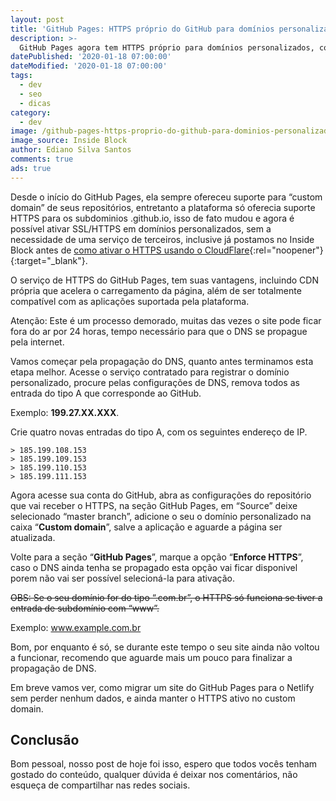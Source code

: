 ```yaml
---
layout: post
title: 'GitHub Pages: HTTPS próprio do GitHub para domínios personalizado'
description: >-
  GitHub Pages agora tem HTTPS próprio para domínios personalizados, confira o método de aplicação para o seu blog.
datePublished: '2020-01-18 07:00:00'
dateModified: '2020-01-18 07:00:00'
tags:
  - dev
  - seo
  - dicas
category:
  - dev
image: /github-pages-https-proprio-do-github-para-dominios-personalizado.jpg
image_source: Inside Block
author: Ediano Silva Santos
comments: true
ads: true
---
```


Desde o início do GitHub Pages, ela sempre ofereceu suporte para “custom domain” de seus repositórios, entretanto a plataforma só oferecia suporte HTTPS para os subdominios .github.io, isso de fato mudou e agora é possível ativar SSL/HTTPS em domínios personalizados, sem a necessidade de uma serviço de terceiros, inclusive já postamos no Inside Block antes de [como ativar o HTTPS usando o CloudFlare](https://insideblock.com/blog/cloudflare-https-no-github-pages-com-dominio-personalizado/){:rel="noopener"}{:target="_blank"}.

O serviço de HTTPS do GitHub Pages, tem suas vantagens, incluindo CDN própria que acelera o carregamento da página, além de ser totalmente compatível com as aplicações suportada pela plataforma.

Atenção: Este é um processo demorado, muitas das vezes o site pode ficar fora do ar por 24 horas, tempo necessário para que o DNS se propague pela internet.

Vamos começar pela propagação do DNS, quanto antes terminamos esta etapa melhor. Acesse o serviço contratado para registrar o domínio personalizado, procure pelas configurações de DNS, remova todos as entrada do tipo A que corresponde ao GitHub.

Exemplo: **199.27.XX.XXX**.

Crie quatro novas entradas do tipo A, com os seguintes endereço de IP.

```
> 185.199.108.153
> 185.199.109.153
> 185.199.110.153
> 185.199.111.153
```

Agora acesse sua conta do GitHub, abra as configurações do repositório que vai receber o HTTPS, na seção GitHub Pages, em “Source” deixe selecionado “master branch”, adicione o seu o domínio personalizado na caixa “**Custom domain**”, salve a aplicação e aguarde a página ser atualizada.

Volte para a seção “**GitHub Pages**”, marque a opção “**Enforce HTTPS**”, caso o DNS ainda tenha se propagado esta opção vai ficar disponivel porem não vai ser possível selecioná-la para ativação.

~~OBS: Se o seu domínio for do tipo “.com.br”, o HTTPS só funciona se tiver a entrada de subdomínio com “www”.~~

Exemplo: www.example.com.br

Bom, por enquanto é só, se durante este tempo o seu site ainda não voltou a funcionar, recomendo que aguarde mais um pouco para finalizar a propagação de DNS.

Em breve vamos ver, como migrar um site do GitHub Pages para o Netlify sem perder nenhum dados, e ainda manter o HTTPS ativo no custom domain.

## Conclusão
Bom pessoal, nosso post de hoje foi isso, espero que todos vocês tenham gostado do conteúdo, qualquer dúvida é deixar nos comentários, não esqueça de compartilhar nas redes sociais.
